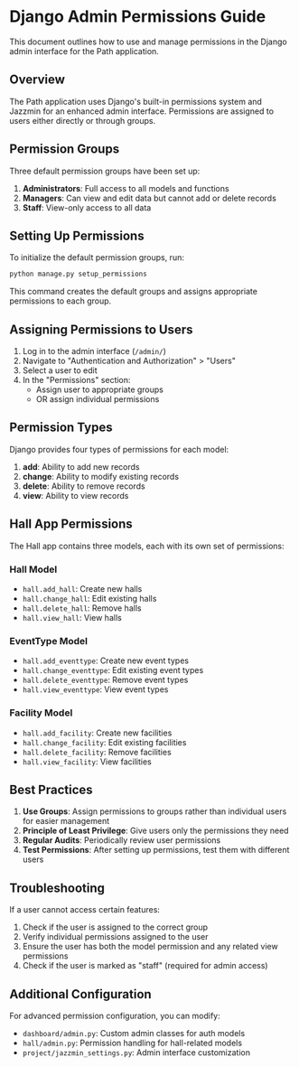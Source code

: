 # Django Admin Permissions Guide

This document outlines how to use and manage permissions in the Django admin interface for the Path application.

## Overview

The Path application uses Django's built-in permissions system and Jazzmin for an enhanced admin interface. Permissions are assigned to users either directly or through groups.

## Permission Groups

Three default permission groups have been set up:

1. **Administrators**: Full access to all models and functions
2. **Managers**: Can view and edit data but cannot add or delete records
3. **Staff**: View-only access to all data

## Setting Up Permissions

To initialize the default permission groups, run:

```bash
python manage.py setup_permissions
```

This command creates the default groups and assigns appropriate permissions to each group.

## Assigning Permissions to Users

1. Log in to the admin interface (`/admin/`)
2. Navigate to "Authentication and Authorization" > "Users"
3. Select a user to edit
4. In the "Permissions" section:
   - Assign user to appropriate groups
   - OR assign individual permissions

## Permission Types

Django provides four types of permissions for each model:

1. **add**: Ability to add new records
2. **change**: Ability to modify existing records
3. **delete**: Ability to remove records
4. **view**: Ability to view records

## Hall App Permissions

The Hall app contains three models, each with its own set of permissions:

### Hall Model
- `hall.add_hall`: Create new halls
- `hall.change_hall`: Edit existing halls
- `hall.delete_hall`: Remove halls
- `hall.view_hall`: View halls

### EventType Model
- `hall.add_eventtype`: Create new event types
- `hall.change_eventtype`: Edit existing event types
- `hall.delete_eventtype`: Remove event types
- `hall.view_eventtype`: View event types

### Facility Model
- `hall.add_facility`: Create new facilities
- `hall.change_facility`: Edit existing facilities
- `hall.delete_facility`: Remove facilities
- `hall.view_facility`: View facilities

## Best Practices

1. **Use Groups**: Assign permissions to groups rather than individual users for easier management
2. **Principle of Least Privilege**: Give users only the permissions they need
3. **Regular Audits**: Periodically review user permissions
4. **Test Permissions**: After setting up permissions, test them with different users

## Troubleshooting

If a user cannot access certain features:

1. Check if the user is assigned to the correct group
2. Verify individual permissions assigned to the user
3. Ensure the user has both the model permission and any related view permissions
4. Check if the user is marked as "staff" (required for admin access)

## Additional Configuration

For advanced permission configuration, you can modify:

- `dashboard/admin.py`: Custom admin classes for auth models
- `hall/admin.py`: Permission handling for hall-related models
- `project/jazzmin_settings.py`: Admin interface customization
